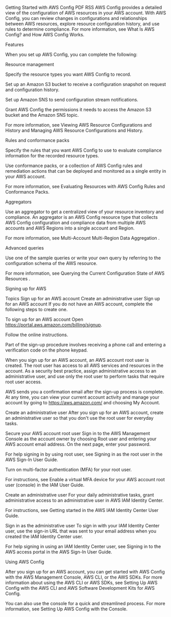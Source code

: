 Getting Started with AWS Config
PDF
RSS
AWS Config provides a detailed view of the configuration of AWS resources in your AWS account. With AWS Config, you can review changes in configurations and relationships between AWS resources, explore resource configuration history, and use rules to determine compliance. For more information, see What Is AWS Config? and How AWS Config Works.

Features

When you set up AWS Config, you can complete the following:

Resource management

Specify the resource types you want AWS Config to record.

Set up an Amazon S3 bucket to receive a configuration snapshot on request and configuration history.

Set up Amazon SNS to send configuration stream notifications.

Grant AWS Config the permissions it needs to access the Amazon S3 bucket and the Amazon SNS topic.

For more information, see Viewing AWS Resource Configurations and History and Managing AWS Resource Configurations and History.

Rules and conformance packs

Specify the rules that you want AWS Config to use to evaluate compliance information for the recorded resource types.

Use conformance packs, or a collection of AWS Config rules and remediation actions that can be deployed and monitored as a single entity in your AWS account.

For more information, see Evaluating Resources with AWS Config Rules and Conformance Packs.

Aggregators

Use an aggregator to get a centralized view of your resource inventory and compliance. An aggregator is an AWS Config resource type that collects AWS Config configuration and compliance data from multiple AWS accounts and AWS Regions into a single account and Region.

For more information, see Multi-Account Multi-Region Data Aggregation .

Advanced queries

Use one of the sample queries or write your own query by referring to the configuration schema of the AWS resource.

For more information, see Querying the Current Configuration State of AWS Resources .

Signing up for AWS

Topics
Sign up for an AWS account
Create an administrative user
Sign up for an AWS account
If you do not have an AWS account, complete the following steps to create one.

To sign up for an AWS account
Open https://portal.aws.amazon.com/billing/signup.

Follow the online instructions.

Part of the sign-up procedure involves receiving a phone call and entering a verification code on the phone keypad.

When you sign up for an AWS account, an AWS account root user is created. The root user has access to all AWS services and resources in the account. As a security best practice, assign administrative access to an administrative user, and use only the root user to perform tasks that require root user access.

AWS sends you a confirmation email after the sign-up process is complete. At any time, you can view your current account activity and manage your account by going to https://aws.amazon.com/ and choosing My Account.

Create an administrative user
After you sign up for an AWS account, create an administrative user so that you don't use the root user for everyday tasks.

Secure your AWS account root user
Sign in to the AWS Management Console as the account owner by choosing Root user and entering your AWS account email address. On the next page, enter your password.

For help signing in by using root user, see Signing in as the root user in the AWS Sign-In User Guide.

Turn on multi-factor authentication (MFA) for your root user.

For instructions, see Enable a virtual MFA device for your AWS account root user (console) in the IAM User Guide.

Create an administrative user
For your daily administrative tasks, grant administrative access to an administrative user in AWS IAM Identity Center.

For instructions, see Getting started in the AWS IAM Identity Center User Guide.

Sign in as the administrative user
To sign in with your IAM Identity Center user, use the sign-in URL that was sent to your email address when you created the IAM Identity Center user.

For help signing in using an IAM Identity Center user, see Signing in to the AWS access portal in the AWS Sign-In User Guide.

Using AWS Config

After you sign up for an AWS account, you can get started with AWS Config with the AWS Management Console, AWS CLI, or the AWS SDKs. For more information about using the AWS CLI or AWS SDKs, see Setting Up AWS Config with the AWS CLI and AWS Software Development Kits for AWS Config.

You can also use the console for a quick and streamlined process. For more information, see Setting Up AWS Config with the Console.

